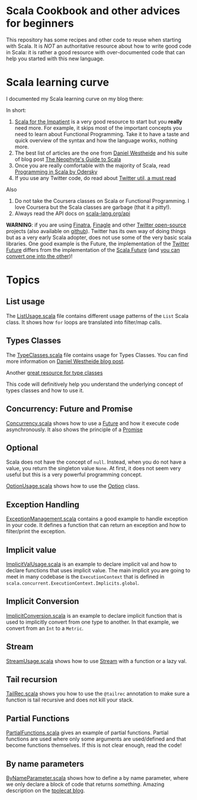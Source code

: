 # Scala Cookbook and other advices for beginners

This repository has some recipes and other code to reuse when starting with Scala.
It is *NOT* an authoritative resource about how to write good code in Scala: it is
rather a good resource with over-documented code that can help you started with
this new language.


# Scala learning curve

I documented my Scala learning curve on my blog there:

In short:

1. [Scala for the Impatient](http://horstmann.com/scala/index.html) is a very good resource to start but you **really** need more.
For example, it skips most of the important concepts you need to learn about Functional Programming.
Take it to have a taste and quick overview of the syntax and how the language works, nothing more.
2. The best list of articles are the one from [Daniel Westheide](https://danielwestheide.com/) and his suite of blog post [The Neophyte's Guide to Scala](https://danielwestheide.com/scala/neophytes.html)
3. Once you are really comfortable with the majority of Scala, read [Programming in Scala by Odersky](https://www.amazon.com/Programming-Scala-Updated-2-12/dp/0981531687/ref=sr_1_1?ie=UTF8&qid=1528782250&sr=8-1&keywords=odersky+scala)
4. If you use any Twitter code, do read about [Twitter util, a must read](https://twitter.github.io/util/)

Also
1. Do not take the Coursera classes on Scala or Functional Programming. I love Coursera but the Scala classes are garbage (that it a pitty!).
2. Always read the API docs on [scala-lang.org/api](https://www.scala-lang.org/api/)


**WARNING**: if you are using [Finatra](https://github.com/twitter/finatra), 
[Finagle](https://github.com/twitter/finagle) and other [Twitter open-source](https://github.com/twitter) 
projects (also available on [github](https://github.com/twitter/util)).
Twitter has its own way of doing things but as a very early Scala adopter, does not use some of the very basic scala libraries.
One good example is the Future, the implementation of the [Twitter Future](https://twitter.github.io/util/docs/com/twitter/util/Future.html) differs from the implementation
of the [Scala Future](https://www.scala-lang.org/api/current/scala/concurrent/Future.html) (and [you can convert one into the other](https://twitter.github.io/util/guide/util-cookbook/futures.html#conversions-between-twitter-s-future-and-scala-s-future))!

# Topics

## List usage

The [ListUsage.scala](src/main/scala/ListUsage.scala) file contains different usage patterns of the `List`
Scala class. It shows how `for` loops are translated into filter/map calls.


## Types Classes

The [TypeClasses.scala](src/main/scala/TypesClasses.scala) file contains usage for Types Classes.
You can find more information on 
[Daniel Westheide blog post](https://danielwestheide.com/blog/2013/02/06/the-neophytes-guide-to-scala-part-12-type-classes.html).

Another [great resource for type classes](https://www.theguardian.com/info/developer-blog/2016/dec/22/parental-advisory-implicit-content)

This code will definitively help you understand the underlying
concept of types classes and how to use it.


## Concurrency: Future and Promise

[Concurrency.scala](src/main/scala/Concurrency.scala) shows how
to use a [Future](https://www.scala-lang.org/api/current/scala/concurrent/Future.html)
and how it execute code asynchronously. It also shows
the principle of a [Promise](https://www.scala-lang.org/api/current/scala/concurrent/Promise.html)


## Optional

Scala does not have the concept of `null`. Instead, when you do not have a value, you 
return the singleton value `None`. At first, it does not seem very useful but this is a very powerful
programming concept.

[OptionUsage.scala](src/main/scala/OptionUsage.scala) shows how to use the 
[Option](https://www.scala-lang.org/api/current/scala/Option.html) class.

## Exception Handling

[ExceptionManagement.scala](src/main/scala/ExceptionManagement.scala) contains a good example
to handle exception in your code. It defines a function that can return an exception and
how to filter/print the exception.

## Implicit value

[ImplicitValUsage.scala](src/main/scala/ImplicitValUsage.scala) is an example
to declare implicit val and how to declare functions that uses implicit value.
The main implicit you are going to meet in many codebase is the `ExecutionContext`
that is defined in `scala.concurrent.ExecutionContext.Implicits.global`.

## Implicit Conversion

[ImplicitConversion.scala](src/main/scala/ImplicitConversion.scala) is an example
to declare implicit function that is used to implicitly convert from one type to another.
In that example, we convert from an `Int` to a `Metric`.

## Stream
[StreamUsage.scala](src/main/scala/StreamUsage.scala) shows how
to use [Stream](https://www.scala-lang.org/api/current/scala/collection/immutable/Stream.html)
with a function or a lazy val. 

## Tail recursion
[TailRec.scala](src/main/scala/TailRec.scala) shows you 
how to use the `@tailrec` annotation to make sure a function
is tail recursive and does not kill your stack.

## Partial Functions
[PartialFunctions.scala](src/main/scala/PartialFunctions.scala) 
gives an example of partial functions. Partial functions
are used where only some arguments are used/defined and that 
become functions themselves. If this is not clear enough, read the code!

## By name parameters
[ByNameParameter.scala](src/main/scala/ByNameParameter.scala) 
shows how to define a by name parameter, where we only declare
a block of code that returns *something*. Amazing description
on the [tpolecat blog](https://tpolecat.github.io/2014/06/26/call-by-name.html).
